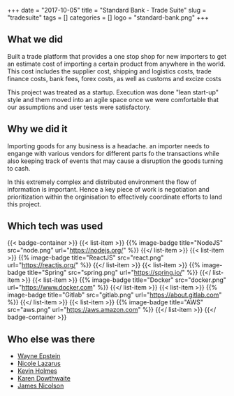 +++ 
date = "2017-10-05"
title = "Standard Bank - Trade Suite"
slug = "tradesuite" 
tags = []
categories = []
logo = "standard-bank.png"
+++
## What we did
Built a trade platform that provides a one stop shop for new importers to get an estimate cost of importing a certain product from anywhere in the world. This cost includes the supplier cost, shipping and logistics costs, trade finance costs, bank fees, forex costs, as well as customs and excize costs

This project was treated as a startup. Execution was done "lean start-up" style and them moved into an agile space once we were comfortable that our assumptions and user tests were satisfactory.

## Why we did it
Importing goods for any business is a headache. an importer needs to engange with various vendors for different parts fo the transactions while also keeping track of events that may cause a disruption the goods turning to cash. 

In this extremely complex and distributed environment the flow of information is important. Hence a key piece of work is negotiation and prioritization within the orginisation to effectively coordinate efforts to land this project.

## Which tech was used
{{< badge-container >}}
  {{< list-item >}}
    {{% image-badge title="NodeJS" src="node.png" url="https://nodejs.org/" %}}
  {{</ list-item >}}
  {{< list-item >}}
    {{% image-badge title="ReactJS" src="react.png" url="https://reactjs.org/" %}}
  {{</ list-item >}}
  {{< list-item >}}
    {{% image-badge title="Spring" src="spring.png" url="https://spring.io/" %}}
  {{</ list-item >}}
  {{< list-item >}}
    {{% image-badge title="Docker" src="docker.png" url="https://www.docker.com" %}}
  {{</ list-item >}}
  {{< list-item >}}
    {{% image-badge title="Gitlab" src="gitlab.png" url="https://about.gitlab.com" %}}
  {{</ list-item >}}
  {{< list-item >}}
    {{% image-badge title="AWS" src="aws.png" url="https://aws.amazon.com" %}}
  {{</ list-item >}}
{{</ badge-container >}}

## Who else was there
* [Wayne Epstein](https://www.linkedin.com/in/wayne-epstein-9930799/)
* [Nicole Lazarus](https://www.linkedin.com/in/nicole-lazarus-82160072/)
* [Kevin Holmes](https://www.linkedin.com/in/kevin-holmes-5a202041/)
* [Karen Dowthwaite](https://www.linkedin.com/in/karen-dowthwaite-729689131/)
* [James Nicolson](https://www.linkedin.com/in/james-nicolson-2aa982/)